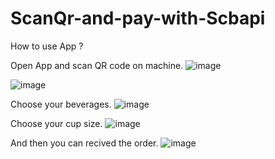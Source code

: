 # ScanQr-and-pay-with-Scbapi

How to use App ?

Open App and scan QR code on machine.
![image](https://user-images.githubusercontent.com/75197663/154275811-210dc41d-c1cb-4011-99cc-2534d50c3336.png)

![image](https://user-images.githubusercontent.com/75197663/154275854-18dc0274-70dc-4ba6-adc2-31d0d502e080.png)

Choose your beverages.
![image](https://user-images.githubusercontent.com/75197663/154275907-e0402760-09af-4b9d-8807-7aebe87eb131.png)

Choose your cup size.
![image](https://user-images.githubusercontent.com/75197663/154275941-bd903afc-a6d8-479d-b7d2-9b7552661773.png)

And then you can recived the order.
![image](https://user-images.githubusercontent.com/75197663/154276527-ddab27ba-5980-451c-b8fe-be383a158669.png)


